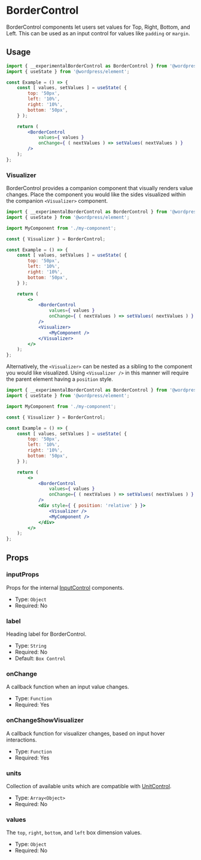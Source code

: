 # BorderControl

BorderControl components let users set values for Top, Right, Bottom, and Left. This can be used as an input control for values like `padding` or `margin`.

## Usage

```jsx
import { __experimentalBorderControl as BorderControl } from '@wordpress/components';
import { useState } from '@wordpress/element';

const Example = () => {
	const [ values, setValues ] = useState( {
		top: '50px',
		left: '10%',
		right: '10%',
		bottom: '50px',
	} );

	return (
		<BorderControl
			values={ values }
			onChange={ ( nextValues ) => setValues( nextValues ) }
		/>
	);
};
```

### Visualizer

BorderControl provides a companion component that visually renders value changes. Place the component you would like the sides visualized within the companion `<Visualizer>` component.

```jsx
import { __experimentalBorderControl as BorderControl } from '@wordpress/components';
import { useState } from '@wordpress/element';

import MyComponent from './my-component';

const { Visualizer } = BorderControl;

const Example = () => {
	const [ values, setValues ] = useState( {
		top: '50px',
		left: '10%',
		right: '10%',
		bottom: '50px',
	} );

	return (
		<>
			<BorderControl
				values={ values }
				onChange={ ( nextValues ) => setValues( nextValues ) }
			/>
			<Visualizer>
				<MyComponent />
			</Visualizer>
		</>
	);
};
```

Alternatively, the `<Visualizer>` can be nested as a sibling to the component you would like visualized. Using `<Visualizer />` in this manner will require the parent element having a `position` style.

```jsx
import { __experimentalBorderControl as BorderControl } from '@wordpress/components';
import { useState } from '@wordpress/element';

import MyComponent from './my-component';

const { Visualizer } = BorderControl;

const Example = () => {
	const [ values, setValues ] = useState( {
		top: '50px',
		left: '10%',
		right: '10%',
		bottom: '50px',
	} );

	return (
		<>
			<BorderControl
				values={ values }
				onChange={ ( nextValues ) => setValues( nextValues ) }
			/>
			<div style={ { position: 'relative' } }>
				<Visualizer />
				<MyComponent />
			</div>
		</>
	);
};
```

## Props

### inputProps

Props for the internal [InputControl](../input-control) components.

-   Type: `Object`
-   Required: No

### label

Heading label for BorderControl.

-   Type: `String`
-   Required: No
-   Default: `Box Control`

### onChange

A callback function when an input value changes.

-   Type: `Function`
-   Required: Yes

### onChangeShowVisualizer

A callback function for visualizer changes, based on input hover interactions.

-   Type: `Function`
-   Required: Yes

### units

Collection of available units which are compatible with [UnitControl](../unit-control).

-   Type: `Array<Object>`
-   Required: No

### values

The `top`, `right`, `bottom`, and `left` box dimension values.

-   Type: `Object`
-   Required: No
